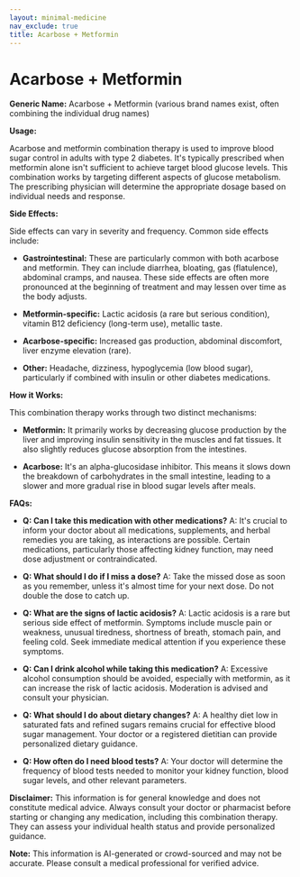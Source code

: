 ```yaml
---
layout: minimal-medicine
nav_exclude: true
title: Acarbose + Metformin
---
```


# Acarbose + Metformin

**Generic Name:** Acarbose + Metformin (various brand names exist,  often combining the individual drug names)

**Usage:**

Acarbose and metformin combination therapy is used to improve blood sugar control in adults with type 2 diabetes. It's typically prescribed when metformin alone isn't sufficient to achieve target blood glucose levels.  This combination works by targeting different aspects of glucose metabolism.  The prescribing physician will determine the appropriate dosage based on individual needs and response.

**Side Effects:**

Side effects can vary in severity and frequency.  Common side effects include:

* **Gastrointestinal:**  These are particularly common with both acarbose and metformin.  They can include diarrhea, bloating, gas (flatulence), abdominal cramps, and nausea.  These side effects are often more pronounced at the beginning of treatment and may lessen over time as the body adjusts.

* **Metformin-specific:**  Lactic acidosis (a rare but serious condition), vitamin B12 deficiency (long-term use), metallic taste.

* **Acarbose-specific:**  Increased gas production, abdominal discomfort, liver enzyme elevation (rare).

* **Other:**  Headache, dizziness,  hypoglycemia (low blood sugar), particularly if combined with insulin or other diabetes medications.


**How it Works:**

This combination therapy works through two distinct mechanisms:

* **Metformin:**  It primarily works by decreasing glucose production by the liver and improving insulin sensitivity in the muscles and fat tissues.  It also slightly reduces glucose absorption from the intestines.

* **Acarbose:** It's an alpha-glucosidase inhibitor.  This means it slows down the breakdown of carbohydrates in the small intestine, leading to a slower and more gradual rise in blood sugar levels after meals.


**FAQs:**

* **Q: Can I take this medication with other medications?** A:  It's crucial to inform your doctor about all medications, supplements, and herbal remedies you are taking, as interactions are possible. Certain medications, particularly those affecting kidney function, may need dose adjustment or contraindicated.

* **Q: What should I do if I miss a dose?** A: Take the missed dose as soon as you remember, unless it's almost time for your next dose. Do not double the dose to catch up.

* **Q: What are the signs of lactic acidosis?** A: Lactic acidosis is a rare but serious side effect of metformin. Symptoms include muscle pain or weakness, unusual tiredness, shortness of breath, stomach pain, and feeling cold. Seek immediate medical attention if you experience these symptoms.

* **Q:  Can I drink alcohol while taking this medication?** A:  Excessive alcohol consumption should be avoided, especially with metformin, as it can increase the risk of lactic acidosis.  Moderation is advised and consult your physician.

* **Q:  What should I do about dietary changes?** A:  A healthy diet low in saturated fats and refined sugars remains crucial for effective blood sugar management.  Your doctor or a registered dietitian can provide personalized dietary guidance.

* **Q:  How often do I need blood tests?** A: Your doctor will determine the frequency of blood tests needed to monitor your kidney function, blood sugar levels, and other relevant parameters.


**Disclaimer:** This information is for general knowledge and does not constitute medical advice.  Always consult your doctor or pharmacist before starting or changing any medication, including this combination therapy.  They can assess your individual health status and provide personalized guidance.


**Note:** This information is AI-generated or crowd-sourced and may not be accurate. Please consult a medical professional for verified advice.